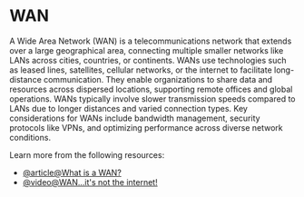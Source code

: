 # WAN

A Wide Area Network (WAN) is a telecommunications network that extends over a large geographical area, connecting multiple smaller networks like LANs across cities, countries, or continents. WANs use technologies such as leased lines, satellites, cellular networks, or the internet to facilitate long-distance communication. They enable organizations to share data and resources across dispersed locations, supporting remote offices and global operations. WANs typically involve slower transmission speeds compared to LANs due to longer distances and varied connection types. Key considerations for WANs include bandwidth management, security protocols like VPNs, and optimizing performance across diverse network conditions.

Learn more from the following resources:

- [@article@What is a WAN?](https://www.cloudflare.com/en-gb/learning/network-layer/what-is-a-wan/)
- [@video@WAN...it's not the internet!](https://www.youtube.com/watch?v=xPi4uZu4uF0)
